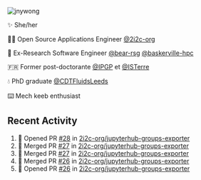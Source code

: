 ![jnywong](https://readme-typing-svg.demolab.com/?font=Intel+One+Mono&size=36&duration=3000&pause=1000&color=6bc46d&vCenter=true&width=170&lines=jnywong)

✨ She/her

👩‍💻 Open Source Applications Engineer [@2i2c-org](https://2i2c.org/)

🐻 Ex-Research Software Engineer [@bear-rsg](https://github.com/bear-rsg) [@baskerville-hpc](https://github.com/baskerville-hpc) 

🇫🇷 Former post-doctorante [@IPGP](https://github.com/IPGP) et [@ISTerre](https://www.isterre.fr/) 

💧 PhD graduate [@CDTFluidsLeeds](https://fluid-dynamics.leeds.ac.uk/) 

⌨️ Mech keeb enthusiast 

## Recent Activity 

<!--START_SECTION:activity-->
1. 💪 Opened PR [#28](https://github.com/2i2c-org/jupyterhub-groups-exporter/pull/28) in [2i2c-org/jupyterhub-groups-exporter](https://github.com/2i2c-org/jupyterhub-groups-exporter)
2. 🎉 Merged PR [#27](https://github.com/2i2c-org/jupyterhub-groups-exporter/pull/27) in [2i2c-org/jupyterhub-groups-exporter](https://github.com/2i2c-org/jupyterhub-groups-exporter)
3. 🎉 Merged PR [#27](https://github.com/2i2c-org/jupyterhub-groups-exporter/pull/27) in [2i2c-org/jupyterhub-groups-exporter](https://github.com/2i2c-org/jupyterhub-groups-exporter)
4. 🎉 Merged PR [#26](https://github.com/2i2c-org/jupyterhub-groups-exporter/pull/26) in [2i2c-org/jupyterhub-groups-exporter](https://github.com/2i2c-org/jupyterhub-groups-exporter)
5. 💪 Opened PR [#26](https://github.com/2i2c-org/jupyterhub-groups-exporter/pull/26) in [2i2c-org/jupyterhub-groups-exporter](https://github.com/2i2c-org/jupyterhub-groups-exporter)
<!--END_SECTION:activity-->
